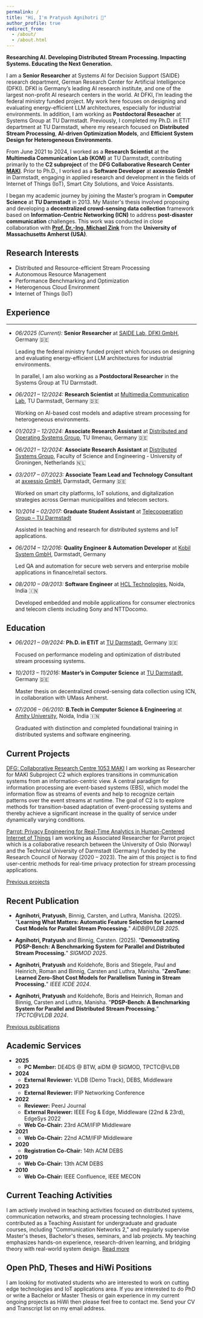 ```yaml
---
permalink: /
title: "Hi, I'm Pratyush Agnihotri 🙏"
author_profile: true
redirect_from: 
  - /about/
  - /about.html
---
```


**Researching AI. Developing Distributed Stream Processing. Impacting Systems. Educating the Next Generation.**

I am a **Senior Researcher** at Systems AI for Decision Support (SAIDE) research department, 
German Research Center for Artificial Intelligence (DFKI). DFKI is Germany’s leading AI research institute, and one of the largest non-profit AI research centers in the world. At DFKI, I’m leading the federal ministry funded project. My work here focuses on designing and evaluating energy-efficient LLM architectures, especially for industrial environments. 
In addition, I am working as **Postdoctoral Reseacher** at Systems Group at TU Darmstadt.
Previously, I completed my Ph.D. in ETiT department at TU Darmstadt, where my research focused on **Distributed Stream Processing**, **AI-driven Optimization Models**, and **Efficient System Design for Heterogeneous Environments**.

From June 2021 to 2024, I worked as a **Research Scientist** at the **Multimedia Communication Lab (KOM)** at TU Darmstadt, contributing primarily to the **C2 subproject** of the **DFG Collaborative Research Center [MAKI](https://www.maki.tu-darmstadt.de/forschung_maki/index.en.jsp)**. Prior to Ph.D., I worked as a **Software Developer** at **axxessio GmbH** in Darmstadt, engaging in applied research and development in the fields of Internet of Things (IoT), Smart City Solutions, and Voice Assistants.

I began my academic journey by joining the Master’s program in **Computer Science** at **TU Darmstadt** in 2013. My Master's thesis involved proposing and developing a **decentralized crowd-sensing data collection** framework based on **Information-Centric Networking (ICN)** to address **post-disaster communication** challenges. This work was conducted in close collaboration with <a href="https://www.mikezink.net/">**Prof. Dr.-Ing. Michael Zink**</a> from the **University of Massachusetts Amherst (USA)**.

Research Interests
------
* Distributed and Resource-efficient Stream Processing
* Autonomous Resource Management
* Performance Benchmarking and Optimization
* Heterogenous Cloud Environment
* Internet of Things (IoT)


Experience
------

<section class="project-wrapper single-col-max-width py-5 px-4 mx-auto">
  <div class="section-row">
    <!--<h3 class="section-title">Experience</h3>-->
    <hr>
    <ul>
      <li>
        <p><em>06/2025 (Current):</em> <strong>Senior Researcher</strong> at <a href="https://www.dfki.de/web/forschung/forschungsbereiche/systemische-ki-fuer-entscheidungsunterstuetzung">SAIDE Lab, DFKI GmbH</a>, Germany 🇩🇪 </p>
        <p>Leading the federal ministry funded project which focuses on designing and evaluating energy-efficient LLM architectures for industrial environments. </p>
        <p>In parallel, I am also working as a <b>Postdoctoral Researcher</b> in the Systems Group at TU Darmstadt.</p>
      </li>
      <li>
        <p><em>06/2021 – 12/2024:</em> <strong>Research Scientist</strong> at <a href="https://www.kom.tu-darmstadt.de/">Multimedia Communication Lab</a>, TU Darmstadt, Germany 🇩🇪 </p>
        <p>Working on AI-based cost models and adaptive stream processing for heterogeneous environments.</p>
      </li>
      <li>
        <p><em>01/2023 – 12/2024:</em> <strong>Associate Research Assistant</strong> at <a href="https://www.tu-ilmenau.de/universitaet/fakultaeten/fakultaet-informatik-und-automatisierung/profil/institute-und-fachgebiete/institut-fuer-praktische-informatik/fachgebiet-verteilte-systeme-und-betriebssysteme">Distributed and Operating Systems Group</a>, TU Ilmenau, Germany 🇩🇪 </p>
      </li>
      <li>
        <p><em>06/2021 – 12/2024:</em> <strong>Associate Research Assistant</strong> at <a href="https://www.cs.rug.nl/ds/">Distributed Systems Group</a>, Faculty of Science and Engineering - University of Groningen, Netherlands 🇳🇱 </p>
      </li>
      <li>
        <p><em>03/2017 – 07/2023:</em> <strong>Associate Team Lead and Technology Consultant</strong> at <a href="https://www.axxessio.com/">axxessio GmbH</a>, Darmstadt, Germany 🇩🇪 </p>
        <p>Worked on smart city platforms, IoT solutions, and digitalization strategies across German municipalities and telecom sectors.</p>
      </li>
      <li>
        <p><em>10/2014 – 02/2017:</em> <strong>Graduate Student Assistant</strong> at <a href="https://www.informatik.tu-darmstadt.de/telekooperation/">Telecooperation Group – TU Darmstadt</a></p>
        <p>Assisted in teaching and research for distributed systems and IoT applications.</p>
      </li>
      <li>
        <p><em>06/2014 – 12/2016:</em> <strong>Quality Engineer & Automation Developer</strong> at <a href="https://www.kobil.com/">Kobil System GmbH</a>, Darmstadt, Germany</p>
        <p>Led QA and automation for secure web servers and enterprise mobile applications in finance/retail sectors.</p>
      </li>
      <li>
        <p><em>08/2010 – 09/2013:</em> <strong>Software Engineer</strong> at <a href="https://www.hcltech.com/">HCL Technologies</a>, Noida, India 🇮🇳</p>
        <p>Developed embedded and mobile applications for consumer electronics and telecom clients including Sony and NTTDocomo.</p>
      </li>
    </ul>
    </div>
</section>

Education
------

<section class="project-wrapper single-col-max-width py-5 px-4 mx-auto">
  <div class="section-row">
    <ul>
      <li>
        <p><em>06/2021 – 09/2024:</em> <strong>Ph.D. in ETiT</strong> at <a href="https://www.tu-darmstadt.de/">TU Darmstadt</a>, Germany 🇩🇪 </p>
        <p>Focused on performance modeling and optimization of distributed stream processing systems.</p>
      </li>
      <li>
        <p><em>10/2013 – 11/2016:</em> <strong>Master’s in Computer Science</strong> at <a href="https://www.tu-darmstadt.de/">TU Darmstadt</a>, Germany 🇩🇪</p>
        <p>Master thesis on decentralized crowd-sensing data collection using ICN, in collaboration with UMass Amherst.</p>
      </li>
      <li>
        <p><em>07/2006 – 06/2010:</em> <strong>B.Tech in Computer Science & Engineering</strong> at <a href="https://www.amity.edu/">Amity University</a>, Noida, India 🇮🇳 </p>
        <p>Graduated with distinction and completed foundational training in distributed systems and software engineering.</p>
      </li>
    </ul>
  </div>
</section>


Current Projects
-----
[DFG: Collaborative Research Centre 1053 MAKI](https://www.maki.tu-darmstadt.de/forschung_maki/index.en.jsp) I am working as Researcher for MAKI Subproject C2 which explores transitions in communication systems from an information-centric view. A central paradigm for
information processing are event-based systems (EBS), which model the information flow as streams of events and help to recognize certain patterns over the event streams at runtime. The goal of C2 is to explore methods for transition-based adaptation of event-processing systems and thereby
achieve a significant increase in the quality of service under dynamically varying conditions.

[Parrot: Privacy Engineering for Real-Time Analytics in Human-Centered Internet of Things](https://www.mn.uio.no/ifi/english/research/projects/parrot/) I am working as Associated Researcher for Parrot project which is a collaborative research between the University of Oslo (Norway) and the Technical University of Darmstadt (Germany) funded by the Research Council of Norway (2020 – 2023). The aim of this project is to find user-centric methods for real-time privacy protection for stream processing applications.

[Previous projects](https://pratyushagnihotri.github.io/projects/)


Recent Publication
-----

* <b>Agnihotri, Pratyush</b>, Binnig, Carsten, and Luthra, Manisha. (2025). &quot;**Learning What Matters: Automatic Feature Selection for Learned Cost Models for Parallel Stream Processing.**&quot; <i>AIDB@VLDB 2025</i>.

* <b>Agnihotri, Pratyush</b> and Binnig, Carsten. (2025). &quot;**Demonstrating PDSP-Bench: A Benchmarking System for Parallel and Distributed Stream Processing.**&quot; <i>SIGMOD 2025</i>.

* <b>Agnihotri, Pratyush</b> and Koldehofe, Boris and Stiegele, Paul and Heinrich, Roman and Binnig, Carsten and Luthra, Manisha. &quot;**ZeroTune: Learned Zero-Shot Cost Models for Parallelism Tuning in Stream Processing.**&quot; <i>IEEE ICDE 2024</i>.

* <b>Agnihotri, Pratyush</b> and Koldehofe, Boris and Heinrich, Roman and Binnig, Carsten and Luthra, Manisha. &quot;**PDSP-Bench: A Benchmarking System for Parallel and Distributed Stream Processing.**&quot; <i>TPCTC@VLDB 2024</i>.

[Previous publications](https://pratyushagnihotri.github.io/publications/)

Academic Services
------

<ul>
  <li><strong>2025</strong>
    <ul>
      <li><strong>PC Member:</strong> DE4DS @ BTW, aiDM @ SIGMOD, TPCTC@VLDB</li>
    </ul>
  </li>
  <li><strong>2024</strong>
    <ul>
      <li><strong>External Reviewer:</strong> VLDB (Demo Track), DEBS, Middleware</li>
    </ul>
  </li>
  <li><strong>2023</strong>
    <ul>
      <li><strong>External Reviewer:</strong> IFIP Networking Conference</li>
    </ul>
  </li>
  <li><strong>2022</strong>
    <ul>
      <li><strong>Reviewer:</strong> PeerJ Journal</li>
      <li><strong>External Reviewer:</strong> IEEE Fog & Edge, Middleware (22nd & 23rd), EdgeSys 2022</li>
      <li><strong>Web Co-Chair:</strong> 23rd ACM/IFIP Middleware</li>
    </ul>
  </li>
  <li><strong>2021</strong>
    <ul>
      <li><strong>Web Co-Chair:</strong> 22nd ACM/IFIP Middleware</li>
    </ul>
  </li>
  <li><strong>2020</strong>
    <ul>
      <li><strong>Registration Co-Chair:</strong> 14th ACM DEBS</li>
    </ul>
  </li>
  <li><strong>2019</strong>
    <ul>
      <li><strong>Web Co-Chair:</strong> 13th ACM DEBS</li>
    </ul>
  </li>
  <li><strong>2010</strong>
    <ul>
      <li><strong>Web Co-Chair:</strong> IEEE Confluence, IEEE MECON</li>
    </ul>
  </li>
</ul>



Current Teaching Activities
-----

I am actively involved in teaching activities focused on distributed systems, communication networks, and stream processing technologies. I have contributed as a Teaching Assistant for undergraduate and graduate courses, including "Communication Networks 2," and regularly supervise Master's theses, Bachelor's theses, seminars, and lab projects. My teaching emphasizes hands-on experience, research-driven learning, and bridging theory with real-world system design. [Read more](https://pratyushagnihotri.github.io/teaching/)


Open PhD, Theses and HiWi Positions
-----
I am looking for motivated students who are interested to work on cutting edge technologies and IoT applications area. If you are interested to do PhD or write a Bachelor or Master Thesis or gain experience in my current ongoing projects as HiWi then please feel free to contact me. Send your CV and Transcript list on my email address. 
